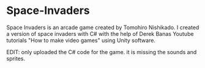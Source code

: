 # Space-Invaders
Space Invaders is an arcade game created by Tomohiro Nishikado. I created a version of space invaders with C# with the help of Derek Banas Youtube tutorials "How to make video games" using Unity software.

EDIT: only uploaded the C# code for the game. it is missing the sounds and sprites.
